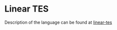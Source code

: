 # Linear TES

Description of the language can be found at [linear-tes][def]

[def]: https://gitlab.science.ru.nl/ovrooij/linear-tes/-/blob/main/formalisation.pdf